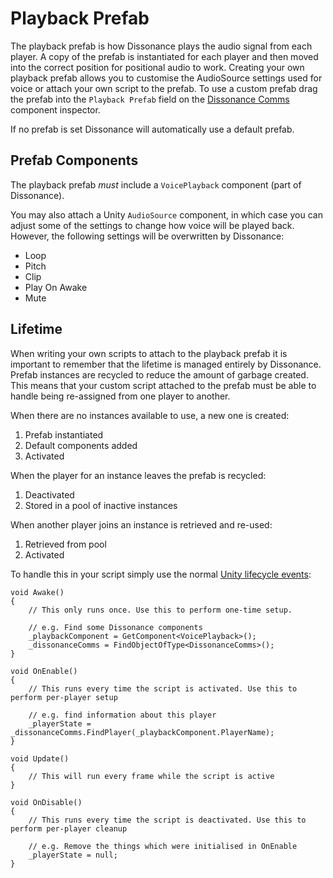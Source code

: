 # Playback Prefab

The playback prefab is how Dissonance plays the audio signal from each player. A copy of the prefab is instantiated for each player and then moved into the correct position for positional audio to work. Creating your own playback prefab allows you to customise the AudioSource settings used for voice or attach your own script to the prefab. To use a custom prefab drag the prefab into the `Playback Prefab` field on the [Dissonance Comms](../Reference/Components/Dissonance-Comms.md) component inspector.

If no prefab is set Dissonance will automatically use a default prefab.

## Prefab Components

The playback prefab *must* include a `VoicePlayback` component (part of Dissonance).

You may also attach a Unity `AudioSource` component, in which case you can adjust some of the settings to change how voice will be played back. However, the following settings will be overwritten by Dissonance:

 - Loop
 - Pitch
 - Clip
 - Play On Awake
 - Mute
 
## Lifetime

When writing your own scripts to attach to the playback prefab it is important to remember that the lifetime is managed entirely by Dissonance. Prefab instances are recycled to reduce the amount of garbage created. This means that your custom script attached to the prefab must be able to handle being re-assigned from one player to another.

When there are no instances available to use, a new one is created:

 1. Prefab instantiated
 1. Default components added
 1. Activated

When the player for an instance leaves the prefab is recycled:

 1. Deactivated
 1. Stored in a pool of inactive instances

When another player joins an instance is retrieved and re-used:

 1. Retrieved from pool
 1. Activated

To handle this in your script simply use the normal [Unity lifecycle events](https://docs.unity3d.com/Manual/ExecutionOrder.html):

```
void Awake()
{
    // This only runs once. Use this to perform one-time setup.
    
    // e.g. Find some Dissonance components
    _playbackComponent = GetComponent<VoicePlayback>();
    _dissonanceComms = FindObjectOfType<DissonanceComms>();
}

void OnEnable()
{
    // This runs every time the script is activated. Use this to perform per-player setup
    
    // e.g. find information about this player
    _playerState = _dissonanceComms.FindPlayer(_playbackComponent.PlayerName);
}

void Update()
{
    // This will run every frame while the script is active
}

void OnDisable()
{
    // This runs every time the script is deactivated. Use this to perform per-player cleanup
    
    // e.g. Remove the things which were initialised in OnEnable
    _playerState = null;
}
```